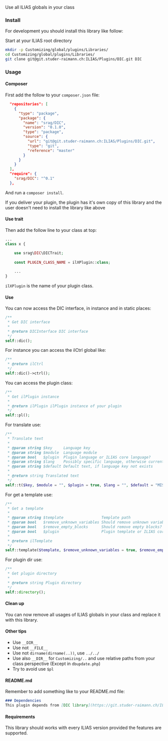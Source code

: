 Use all ILIAS globals in your class

### Install
For development you should install this library like follow:

Start at your ILIAS root directory 
```bash
mkdir -p Customizing/global/plugins/Libraries/  
cd Customizing/global/plugins/Libraries/  
git clone git@git.studer-raimann.ch:ILIAS/Plugins/DIC.git DIC
```

### Usage

#### Composer
First add the follow to your `composer.json` file:
```json
  "repositories": [
    {
      "type": "package",
      "package": {
        "name": "srag/DIC",
        "version": "0.1.0",
        "type": "package",
        "source": {
          "url": "git@git.studer-raimann.ch:ILIAS/Plugins/DIC.git",
          "type": "git",
          "reference": "master"
        }
      }
    }
  ],
  "require": {
    "srag/DIC": "^0.1"
  },
```
And run a `composer install`.

If you deliver your plugin, the plugin has it's own copy of this library and the user doesn't need to install the library like above

#### Use trait
Then add the follow line to your class at top:
```php
...
class x {

	use srag\DIC\DICTrait;
	
	const PLUGIN_CLASS_NAME = ilXPlugin::class;
	
	...
}
```
`ilXPlugin` is the name of your plugin class.

#### Use
You can now access the DIC interface, in instance and in static places:
```php
/**
 * Get DIC interface
 * 
 * @return DICInterface DIC interface
 */
self::dic();
```

For instance you can access the ilCtrl global like:
```php
/**
 * @return ilCtrl
 */
self::dic()->ctrl();
```

You can access the plugin class:
```php
/**
 * Get ilPlugin instance
 * 
 * @return ilPlugin ilPlugin instance of your plugin
 */
self::pl();
```

For translate use:
```php
/**
 * Translate text
 * 
 * @param string $key     Language key
 * @param string $module  Language module
 * @param bool   $plugin  Plugin language or ILIAS core language?
 * @param string $lang    Possibly specific language, otherwise current language, if empty
 * @param string $default Default text, if language key not exists
 *
 * @return string Translated text
 */
self::t($key, $module = "", $plugin = true, $lang = "", $default = "MISSING %s");
```

For get a template use:
```php
/**
 * Get a template
 * 
 * @param string $template                 Template path
 * @param bool   $remove_unknown_variables Should remove unknown variables?
 * @param bool   $remove_empty_blocks      Should remove empty blocks?
 * @param bool   $plugin                   Plugin template or ILIAS core template?
 *
 * @return ilTemplate
 */
self::template($template, $remove_unknown_variables = true, $remove_empty_blocks = true, $plugin = true);
```

For plugin dir use:
```php
/**
 * Get plugin directory
 * 
 * @return string Plugin directory
 */
self::directory();
```

#### Clean up
You can now remove all usages of ILIAS globals in your class and replace it with this library.

#### Other tips
- Use `__DIR__`
- Use not `__FILE__`
- Use not `dirname(dirname(..))`, use `../../`
- Use also `__DIR__` for `Customizing/..` and use relative paths from your class perspective (Except in `dbupdate.php`)
- Try to avoid use `$pl`

#### README.md
Remember to add something like to your README.md file:
```markdown
### Dependencies
This plugin depends from [DIC library](https://git.studer-raimann.ch/ILIAS/Plugins/DIC).
```

#### Requirements
This library should works with every ILIAS version provided the features are supported.
